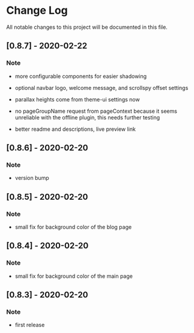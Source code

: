 # Change Log

All notable changes to this project will be documented in this file.

## [0.8.7] - 2020-02-22

### Note

- more configurable components for easier shadowing

- optional navbar logo, welcome message, and scrollspy offset settings

- parallax heights come from theme-ui settings now

- no pageGroupName request from pageContext because it seems unreliable with the offline plugin, this needs further testing

- better readme and descriptions, live preview link

## [0.8.6] - 2020-02-20

### Note

- version bump

## [0.8.5] - 2020-02-20

### Note

- small fix for background color of the blog page

## [0.8.4] - 2020-02-20

### Note

- small fix for background color of the main page

## [0.8.3] - 2020-02-20

### Note

- first release